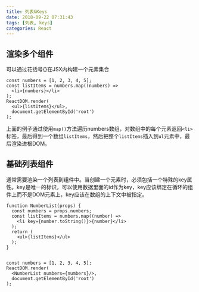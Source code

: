 ```yaml
---
title: 列表&Keys
date: 2018-09-22 07:31:43
tags: [列表, keys]
categories: React
---
```


## 渲染多个组件

可以通过花括号{}在JSX内构建一个元素集合

```react
const numbers = [1, 2, 3, 4, 5];
const listItems = numbers.map((numbers) =>
  <li>{numbers}</li>
);
ReactDOM.render(
  <ul>{listItems}</ul>,
  document.getElementById('root')
);
```



上面的例子通过使用`map()`方法遍历numbers数组，对数组中的每个元素返回`<li>`标签，最后得到一个数组`listItems`，然后把整个`listItems`插入到`ul`元素中，最后渲染进根DOM。

## 基础列表组件

通常需要渲染一个列表到组件中。当创建一个元素时，必须包括一个特殊的key属性。key是唯一的标识，可以使用数据里面的id作为key，key应该绑定在循环的组件上而不是DOM元素上，key应该在数组的上下文中被指定。

```react
function NumberList(props) {
  const numbers = props.numbers;
  const listItems = numbers.map((number) =>
    <li key={number.toString()}>{number}</li>
  );
  return (
    <ul>{listItems}</ul>
  );
}
 
 
const numbers = [1, 2, 3, 4, 5];
ReactDOM.render(
  <NumberList numbers={numbers}/>,
  document.getElementById('root')
);
```

